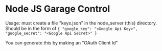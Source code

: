 # Node JS Garage Control
Usage: must create a file "keys.json" in the node_server (this) directory.
Should be in the form of
`{
   "google_key": "<Google Api Key>",
   "google_secret": "<Google Api Secret>"
 }`

 You can generate this by making an "OAuth Client Id"